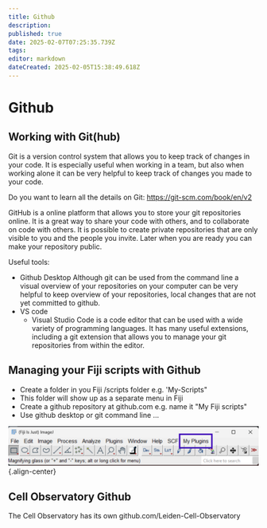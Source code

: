 ```yaml
---
title: Github
description: 
published: true
date: 2025-02-07T07:25:35.739Z
tags: 
editor: markdown
dateCreated: 2025-02-05T15:38:49.618Z
---
```


# Github

## Working with Git(hub)

Git is a version control system that allows you to keep track of changes in your code. It is especially useful when working in a team, but also when working alone it can be very helpful to keep track of changes you made to your code.

Do you want to learn all the details on Git: https://git-scm.com/book/en/v2

GitHub is a online platform that allows you to store your git repositories online. It is a great way to share your code with others, and to collaborate on code with others. It is possible to create private repositories that are only visible to you and the people you invite. Later when you are ready you can make your repository public.

Useful tools:
- Github Desktop
	Although git can be used from the command line a visual overview of your repositories on your computer can be very helpful to keep overview of your repositories, local changes that are not yet committed to github.
- VS code
  - Visual Studio Code is a code editor that can be used with a wide variety of programming languages. It has many useful extensions, including a git extension that allows you to manage your git repositories from within the editor.

## Managing your Fiji scripts with Github

- Create a folder in you Fiji /scripts folder e.g. 'My-Scripts"
- This folder will show up as a separate menu in Fiji
- Create a github repository at github.com e.g. name it "My Fiji scripts"
- Use github desktop or git command line ...

![fiji-my-scripts.png](fiji-my-scripts.png){.align-center}

## Cell Observatory Github
The Cell Observatory has its own 
github.com/Leiden-Cell-Observatory


